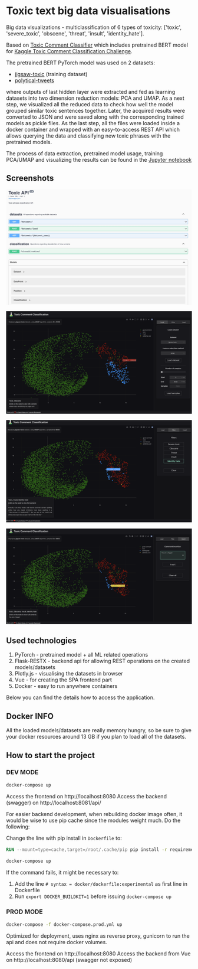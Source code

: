 # Toxic text big data visualisations

Big data visualizations - multiclassification of 6 types of toxicity: ['toxic', 'severe_toxic', 'obscene', 'threat', 'insult', 'identity_hate'].

Based on [Toxic Comment Classifier](https://developer.ibm.com/exchanges/models/all/max-toxic-comment-classifier/) which includes pretrained BERT model for [Kaggle Toxic Comment Classification Challenge](https://www.kaggle.com/c/jigsaw-toxic-comment-classification-challenge/data). 

The pretrained BERT PyTorch model was used on 2 datasets: 

* [jigsaw-toxic](https://www.kaggle.com/c/jigsaw-toxic-comment-classification-challenge/data) (training dataset)
* [polytical-tweets](https://www.kaggle.com/kaushiksuresh147/political-tweets)

where outputs of last hidden layer were extracted and fed as learning datasets into two dimension reduction models: PCA and UMAP. As a next step, we visualized all the reduced data to check how well the model grouped similar toxic sentences together. Later, the acquired results were converted to JSON and were saved along with the corresponding trained models as pickle files. As the last step, all the files were loaded inside a docker container and wrapped with an easy-to-access REST API which allows querying the data and classifying new toxic phrases with the pretrained models.

The process of data extraction, pretrained model usage, training PCA/UMAP and visualizing the results can be found in the [Jupyter notebook](./big_data.ipynb)

## Screenshots

![API](./screenshots/api.jpg)

![APP1](./screenshots/app.png)

![APP2](./screenshots/app1.png)

![APP3](./screenshots/app2.png)

## Used technologies

1. PyTorch - pretrained model + all ML related operations
2. Flask-RESTX - backend api for allowing REST operations on the created models/datasets
3. Plotly.js - visualising the datasets in browser
4. Vue - for creating the SPA frontend part
5. Docker - easy to run anywhere containers

Below you can find the details how to access the application.

## Docker INFO

All the loaded models/datasets are really memory hungry, so be sure to give your docker resources around 13 GB if you plan to load all of the datasets.

## How to start the project

### DEV MODE

```bash
docker-compose up
```

Access the frontend on http://localhost:8080
Access the backend (swagger) on http://localhost:8081/api/

For easier backend development, when rebuilding docker image often, it would be wise to use pip cache since the modules weight much. Do the following:

Change the line with pip install in `Dockerfile` to:

```Dockerfile
RUN --mount=type=cache,target=/root/.cache/pip pip install -r requirements.txt
```

```bash
docker-compose up
```

If the command fails, it might be necessary to:

1. Add the line `# syntax = docker/dockerfile:experimental` as first line in Dockerfile
2. Run `export DOCKER_BUILDKIT=1` before issuing `docker-compose up`


### PROD MODE

```bash
docker-compose -f docker-compose.prod.yml up
```

Optimized for deployment, uses nginx as reverse proxy, gunicorn to run the api and does not require docker volumes.

Access the frontend on http://localhost:8080
Access the backend from Vue on http://localhost:8080/api (swagger not exposed)
